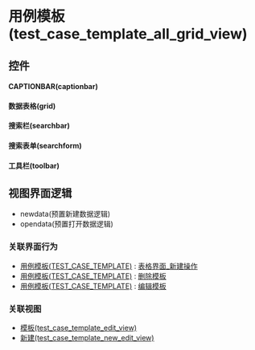 # 用例模板(test_case_template_all_grid_view)  <!-- {docsify-ignore-all} -->



## 控件
#### CAPTIONBAR(captionbar)
#### 数据表格(grid)
#### 搜索栏(searchbar)
#### 搜索表单(searchform)
#### 工具栏(toolbar)

## 视图界面逻辑
  * newdata(预置新建数据逻辑)
  * opendata(预置打开数据逻辑)


### 关联界面行为
  * [用例模板(TEST_CASE_TEMPLATE)](module/TestMgmt/test_case_template) : [表格界面_新建操作](module/TestMgmt/test_case_template#界面行为)
  * [用例模板(TEST_CASE_TEMPLATE)](module/TestMgmt/test_case_template) : [删除模板](module/TestMgmt/test_case_template#界面行为)
  * [用例模板(TEST_CASE_TEMPLATE)](module/TestMgmt/test_case_template) : [编辑模板](module/TestMgmt/test_case_template#界面行为)

### 关联视图
  * [模板(test_case_template_edit_view)](app/view/test_case_template_edit_view)
  * [新建(test_case_template_new_edit_view)](app/view/test_case_template_new_edit_view)

<script>
 const { createApp } = Vue
  createApp({
    data() {
      return {

      }
    }
  }).use(ElementPlus).mount('#app')
</script>